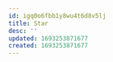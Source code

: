 ```yaml
---
id: igq0o6fbb1y8wu4t6d8v5lj
title: Star
desc: ''
updated: 1693253871677
created: 1693253871677
---
```


